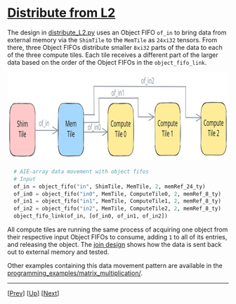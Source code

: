 <!---//===- README.md ---------------------------------------*- Markdown -*-===//
//
// This file is licensed under the Apache License v2.0 with LLVM Exceptions.
// See https://llvm.org/LICENSE.txt for license information.
// SPDX-License-Identifier: Apache-2.0 WITH LLVM-exception
//
// Copyright (C) 2024, Advanced Micro Devices, Inc.
// 
//===----------------------------------------------------------------------===//-->

# <ins>Distribute from L2</ins>

The design in [distribute_L2.py](./distribute_L2.py) uses an Object FIFO `of_in` to bring data from external memory via the `ShimTile` to the `MemTile` as `24xi32` tensors. From there, three Object FIFOs distribute smaller `8xi32` parts of the data to each of the three compute tiles. Each tile receives a different part of the larger data based on the order of the Object FIFOs in the `object_fifo_link`.

<img src="../../../assets/DistributeL2.svg" height=200 width="700">

```python
  # AIE-array data movement with object fifos
  # Input
  of_in = object_fifo("in", ShimTile, MemTile, 2, memRef_24_ty)
  of_in0 = object_fifo("in0", MemTile, ComputeTile0, 2, memRef_8_ty)
  of_in1 = object_fifo("in1", MemTile, ComputeTile1, 2, memRef_8_ty)
  of_in2 = object_fifo("in2", MemTile, ComputeTile2, 2, memRef_8_ty)
  object_fifo_link(of_in, [of_in0, of_in1, of_in2])
```

All compute tiles are running the same process of acquiring one object from their respective input Object FIFOs to consume, adding `1` to all of its entries, and releasing the object. The [join design](../05_join_L2/) shows how the data is sent back out to external memory and tested.

Other examples containing this data movement pattern are available in the [programming_examples/matrix_multiplication/](../../../../programming_examples/basic/matrix_multiplication/).

-----
[[Prev](../03_external_mem_to_core_L2/)] [[Up](..)] [[Next](../05_join_L2/)]
